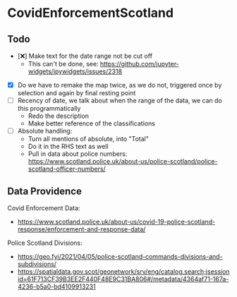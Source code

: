 # CovidEnforcementScotland

## Todo


- [❌] Make text for the date range not be cut off
    - This can't be done, see: https://github.com/jupyter-widgets/ipywidgets/issues/2318
- [x] Do we have to remake the map twice, as we do not, triggered once by selection and again by final resting point
- [ ] Recency of date, we talk about when the range of the data, we can do this programmatically
    - Redo the description
    - Make better reference of the classifications
- [ ] Absolute handling:
    - Turn all mentions of absolute, into "Total"
    - Do it in the RHS text as well
    - Pull in data about police numbers: https://www.scotland.police.uk/about-us/police-scotland/police-scotland-officer-numbers/
## Data Providence

Covid Enforcement Data: 
- https://www.scotland.police.uk/about-us/covid-19-police-scotland-response/enforcement-and-response-data/

Police Scotland Divisions: 
- https://geo.fyi/2021/04/05/police-scotland-commands-divisions-and-subdivisions/
- https://spatialdata.gov.scot/geonetwork/srv/eng/catalog.search;jsessionid=61F713CF39B3EE2F440F48E9C31BA806#/metadata/4364af71-167a-4236-b5a0-bd4109913231

